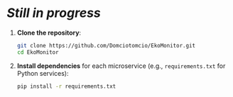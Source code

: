 # *Still in progress*

1. **Clone the repository**:
   ```bash
   git clone https://github.com/Domciotomcio/EkoMonitor.git
   cd EkoMonitor
   ```

2. **Install dependencies** for each microservice (e.g., `requirements.txt` for Python services):
   ```bash
   pip install -r requirements.txt
   ```

